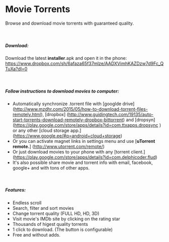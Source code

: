 # Movie Torrents
Browse and download movie torrents with guaranteed quality.   
<br><br>
  
##### Download:
Download the latest **installer**.apk and open it in the phone:
https://www.dropbox.com/sh/6afaza65f37mlze/AADXVimhKAZDzw7d9Fc_QTuXa?dl=0  
<br><br>

##### Follow instructions to download movies to computer:
- Automatically synchronize .torrent file with [googlde drive] (http://www.mzdhr.com/2015/05/how-to-download-torrent-files-remotely.html), [dropbox] (http://www.guidingtech.com/19135/auto-start-torrents-download-remotely-dropbox-bittorrent) and [dropsyn] (https://play.google.com/store/apps/details?id=com.ttxapps.dropsync
) or any other [cloud storage app.] (https://www.google.ee/#q=android+cloud+storage)
- Or you can activate magnet links in settings menu and use [**uTorrent remote.**] (http://www.utorrent.com/remote/)
- Or just download movies to your phone with any [torrent client.] (https://play.google.com/store/apps/details?id=com.delphicoder.flud)
- It's also possible share movie and torrent info with email, facebook, google+ and with tons of other apps.  
<br><br>

##### Features:
- Endless scroll
- Search, filter and sort movies
- Change torrent quality (FULL HD, HD, 3D)
- Visit movie's IMDb site by clicking on the rating star
- Thousands of higest quality torrents
- 1 click to download. (The button is configurable) 
- Free and without adds.
